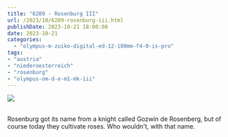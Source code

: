 ```yaml
---
title: "6209 - Rosenburg III"
url: /2023/10/6209-rosenburg-iii.html
publishDate: 2023-10-21 18:00:00
date: 2023-10-21
categories:
  - "olympus-m-zuiko-digital-ed-12-100mm-f4-0-is-pro"
tags:
- "austria"
- "niederoesterreich"
- "rosenburg"
- "olympus-om-d-e-m1-mk-iii"
---
```

<div class="container">
<div class="center"><a target="_blank" href="https://d25zfm9zpd7gm5.cloudfront.net/1200x1200/2020/20200601_095140_lr.jpg"><img class="webfeedsFeaturedVisual" src="https://d25zfm9zpd7gm5.cloudfront.net/0600x0600/2020/20200601_095140_lr.jpg" /></a></div>
</div>
<br />

Rosenburg got its name from a knight called Gozwin de
Rosenberg, but of course today they cultivate roses. Who
wouldn't, with that name.
